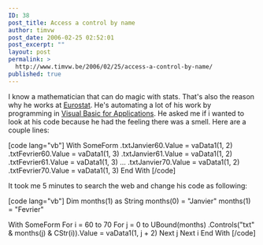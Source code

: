 ```yaml
---
ID: 38
post_title: Access a control by name
author: timvw
post_date: 2006-02-25 02:52:01
post_excerpt: ""
layout: post
permalink: >
  http://www.timvw.be/2006/02/25/access-a-control-by-name/
published: true
---
```

<p>I know a mathematician that can do magic with stats. That's also the reason why he works at <a href="http://epp.eurostat.cec.eu.int/portal/page?_pageid=1090,30070682,1090_33076576&_dad=portal&_schema=PORTAL">Eurostat</a>. He's automating a lot of his work by programming in <a href="http://msdn.microsoft.com/isv/technology/vba/default.aspx">Visual Basic for Applications</a>. He asked me if i wanted to look at his code because he had the feeling there was a smell. Here are a couple lines:</p>
[code lang="vb"]
With SomeForm
 .txtJanvier60.Value = vaData1(1, 2)
 .txtFevrier60.Value = vaData1(1, 3)
 .txtJanvier61.Value = vaData1(1, 2)
 .txtFevrier61.Value = vaData1(1, 3)
 ...
 .txtJanvier70.Value = vaData1(1, 2)
 .txtFevrier70.Value = vaData1(1, 3)
End With
[/code]
<p>It took me 5 minutes to search the web and change his code as following:</p>
[code lang="vb"]
Dim months(1) as String
months(0) = "Janvier"
months(1) = "Fevrier"

With SomeForm
 For i = 60 to 70
  For j = 0 to UBound(months)
   .Controls("txt" & months(j) & CStr(i)).Value = vaData1(1, j + 2)
  Next j
 Next i
End With
[/code]